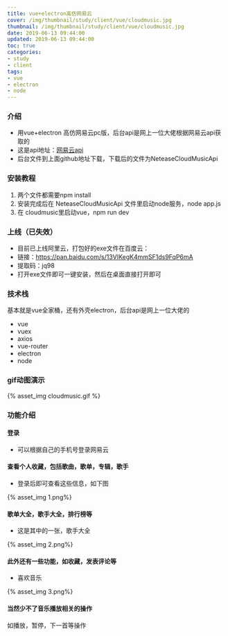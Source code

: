```yaml
---
title: vue+electron高仿网易云
cover: /img/thumbnail/study/client/vue/cloudmusic.jpg
thumbnail: /img/thumbnail/study/client/vue/cloudmusic.jpg
date: 2019-06-13 09:44:00
updated: 2019-06-13 09:44:00
toc: true
categories: 
- study
- client
tags: 
- vue
- electron
- node
---
```

### 介绍

 - 用vue+electron 高仿网易云pc版，后台api是网上一位大佬根据网易云api获取的
 - 这是api地址：[网易云api](https://binaryify.github.io/NeteaseCloudMusicApi/#/)
 - 后台文件到上面github地址下载，下载后的文件为NeteaseCloudMusicApi

<!--more-->

### 安装教程

1. 两个文件都需要npm install
2. 安装完成后在 NeteaseCloudMusicApi 文件里启动node服务，node app.js
3. 在 cloudmusic里启动vue，npm run dev

### 上线（已失效）

 - 目前已上线阿里云，打包好的exe文件在百度云：
 - 链接：https://pan.baidu.com/s/13VIKegK4mmSF1ds9FqP6mA
 - 提取码：jq98 
 - 打开exe文件即可一键安装，然后在桌面直接打开即可

### 技术栈

基本就是vue全家桶，还有外壳electron，后台api是网上一位大佬的
 - vue
 - vuex
 - axios
 - vue-router
 - electron
 - node

### gif动图演示

{% asset_img cloudmusic.gif %}

### 功能介绍

#### 登录

 - 可以根据自己的手机号登录网易云

#### 查看个人收藏，包括歌曲，歌单，专辑，歌手

 - 登录后即可查看这些信息，如下图

{% asset_img 1.png%}

#### 歌单大全，歌手大全，排行榜等

- 这是其中的一张，歌手大全

{% asset_img 2.png%}

#### 此外还有一些功能，如收藏，发表评论等

- 喜欢音乐

{% asset_img 3.png%}

#### 当然少不了音乐播放相关的操作

如播放，暂停，下一首等操作
